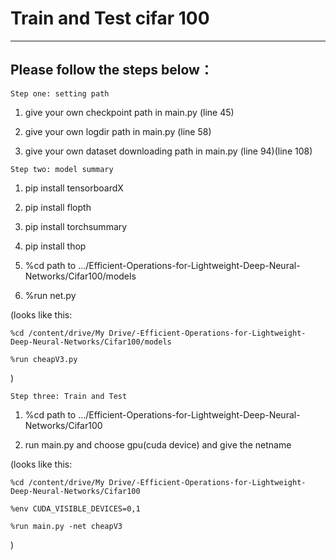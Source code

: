 # Train and Test cifar 100 


***
## Please follow the steps below：

`Step one: setting path` 

1.  give your own checkpoint path in main.py (line 45) 

2.  give your own logdir path in main.py (line 58) 

3.  give your own dataset downloading path in main.py (line 94)(line 108)



`Step two: model summary`

1.  pip install tensorboardX 

2.  pip install flopth 

3.  pip install torchsummary 

4.  pip install thop 

5.  %cd path to .../Efficient-Operations-for-Lightweight-Deep-Neural-Networks/Cifar100/models 

6.  %run net.py 

(looks like this:

`%cd /content/drive/My Drive/-Efficient-Operations-for-Lightweight-Deep-Neural-Networks/Cifar100/models`

`%run cheapV3.py`

)


`Step three: Train and Test`

1.  %cd path to .../Efficient-Operations-for-Lightweight-Deep-Neural-Networks/Cifar100 

2.  run main.py and choose gpu(cuda device) and give the netname 

(looks like this:

`%cd /content/drive/My Drive/-Efficient-Operations-for-Lightweight-Deep-Neural-Networks/Cifar100`

`%env CUDA_VISIBLE_DEVICES=0,1`

`%run main.py -net cheapV3`

)
